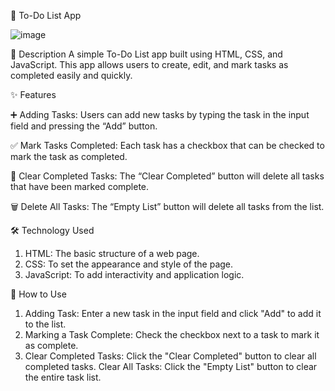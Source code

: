 📝 To-Do List App


![image](https://github.com/user-attachments/assets/31ee1cf9-b0fd-4f4b-902a-6ed4b86ceb07)


📄 Description A simple To-Do List app built using HTML, CSS, and JavaScript. This app allows users to create, edit, and mark tasks as completed easily and quickly.

✨ Features

➕ Adding Tasks: Users can add new tasks by typing the task in the input field and pressing the “Add” button.

✅ Mark Tasks Completed: Each task has a checkbox that can be checked to mark the task as completed.

🧹 Clear Completed Tasks: The “Clear Completed” button will delete all tasks that have been marked complete.

🗑 Delete All Tasks: The “Empty List” button will delete all tasks from the list.

🛠 Technology Used

1. HTML: The basic structure of a web page.
2. CSS: To set the appearance and style of the page.
3. JavaScript: To add interactivity and application logic.

🚀 How to Use

1. Adding Task: Enter a new task in the input field and click "Add" to add it to the list.
2. Marking a Task Complete: Check the checkbox next to a task to mark it as complete.
3. Clear Completed Tasks: Click the "Clear Completed" button to clear all completed tasks. Clear All Tasks: Click the "Empty List" button to clear the entire task list.
